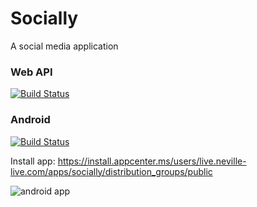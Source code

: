 # Socially
A social media application

### Web API
[![Build Status](https://dev.azure.com/nevillenazerane/publishes/_apis/build/status/Socially%20Web%20API?branchName=master)](https://dev.azure.com/nevillenazerane/publishes/_build/latest?definitionId=35&branchName=master)


### Android

[![Build Status](https://dev.azure.com/nevillenazerane/publishes/_apis/build/status/socially/Socially%20-%20Android?branchName=master)](https://dev.azure.com/nevillenazerane/publishes/_build/latest?definitionId=39&branchName=master)

Install app:
https://install.appcenter.ms/users/live.neville-live.com/apps/socially/distribution_groups/public

![android app](https://api.qrserver.com/v1/create-qr-code/?size=75x75&data=https://install.appcenter.ms/users/live.neville-live.com/apps/socially/distribution_groups/public)